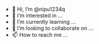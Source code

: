 - 👋 Hi, I’m @nipu1234q
- 👀 I’m interested in ...
- 🌱 I’m currently learning ...
- 💞️ I’m looking to collaborate on ...
- 📫 How to reach me ...

<!---
nipu1234q/nipu1234q is a ✨ special ✨ repository because its `README.md` (this file) appears on your GitHub profile.
You can click the Preview link to take a look at your changes.
--->

